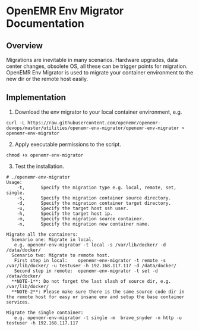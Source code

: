 # OpenEMR Env Migrator Documentation

## Overview

Migrations are inevitable in many scenarios. Hardware upgrades, data center changes, obsolete OS, all these can be trigger points for migration. OpenEMR Env Migrator is used to migrate your container environment to the new dir or the remote host easily.

## Implementation

1. Download the env migrator to your local container environment, e.g.

```
curl -L https://raw.githubusercontent.com/openemr/openemr-devops/master/utilities/openemr-env-migrator/openemr-env-migrator > openemr-env-migrator
```

2. Apply executable permissions to the script. 

```
chmod +x openemr-env-migrator
```

3. Test the installation.

```
# ./openemr-env-migrator
Usage:
    -t,      Specify the migration type e.g. local, remote, set, single.
    -s,      Specify the migration container source directory.
    -d,      Specify the migration container target directory.
    -u,      Specify the target host ssh user.
    -h,      Specify the target host ip.
    -m,      Specify the migration source container.
    -n,      Specify the migration new container name.

Migrate all the containers:
  Scenario one: Migrate in local.
   e.g. openemr-env-migrator -t local -s /var/lib/docker/ -d /data/docker/
  Scenario two: Migrate to remote host.
   First step in local:    openemr-env-migrator -t remote -s /var/lib/docker/ -u testuser -h 192.168.117.117 -d /data/docker/
   Second step in remote:  openemr-env-migrator -t set -d /data/docker/
  **NOTE-1**: Do not forget the last slash of source dir, e.g. /var/lib/docker/
  **NOTE-2**: Please make sure there is the same source code dir in the remote host for easy or insane env and setup the base container services.

Migrate the single container:
   e.g. openemr-env-migrator -t single -m  brave_snyder -n http -u testuser -h 192.168.117.117
```
